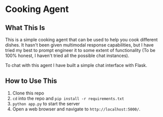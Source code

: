 # Cooking Agent

## What This Is
This is a simple cooking agent that can be used to help you cook different dishes. It hasn't been given multimodal response capabilities, but I have tried my best to prompt engineer it to some extent of functionality (To be 100% honest, I haven't tried all the possible chat instances).

To chat with this agent I have built a simple chat interface with Flask.

## How to Use This
1. Clone this repo
2. `cd` into the repo and `pip install -r requirements.txt`
3. `python app.py` to start the server
4. Open a web browser and navigate to `http://localhost:5000/`.